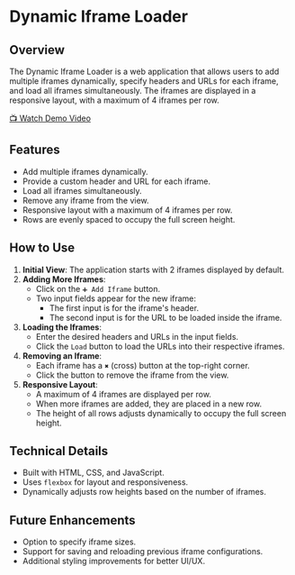 # Dynamic Iframe Loader

## Overview
The Dynamic Iframe Loader is a web application that allows users to add multiple iframes dynamically, specify headers and URLs for each iframe, and load all iframes simultaneously. The iframes are displayed in a responsive layout, with a maximum of 4 iframes per row.

[📺 Watch Demo Video](iframe-loader.mp4)

## Features
- Add multiple iframes dynamically.
- Provide a custom header and URL for each iframe.
- Load all iframes simultaneously.
- Remove any iframe from the view.
- Responsive layout with a maximum of 4 iframes per row.
- Rows are evenly spaced to occupy the full screen height.

## How to Use
1. **Initial View**: The application starts with 2 iframes displayed by default.
2. **Adding More Iframes**:
   - Click on the `➕ Add Iframe` button.
   - Two input fields appear for the new iframe:
     - The first input is for the iframe's header.
     - The second input is for the URL to be loaded inside the iframe.
3. **Loading the Iframes**:
   - Enter the desired headers and URLs in the input fields.
   - Click the `Load` button to load the URLs into their respective iframes.
4. **Removing an Iframe**:
   - Each iframe has a `✖` (cross) button at the top-right corner.
   - Click the button to remove the iframe from the view.
5. **Responsive Layout**:
   - A maximum of 4 iframes are displayed per row.
   - When more iframes are added, they are placed in a new row.
   - The height of all rows adjusts dynamically to occupy the full screen height.



## Technical Details
- Built with HTML, CSS, and JavaScript.
- Uses `flexbox` for layout and responsiveness.
- Dynamically adjusts row heights based on the number of iframes.

## Future Enhancements
- Option to specify iframe sizes.
- Support for saving and reloading previous iframe configurations.
- Additional styling improvements for better UI/UX.


